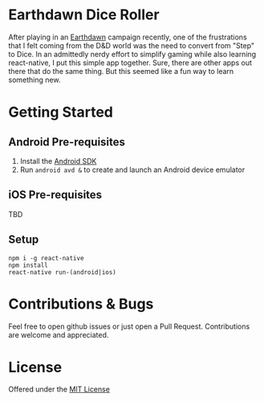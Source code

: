 # Earthdawn Dice Roller

After playing in an [Earthdawn](https://en.wikipedia.org/wiki/Earthdawn) campaign recently, one of the frustrations that I felt coming from the D&D world was the need to convert from "Step" to Dice. In an admittedly nerdy effort to simplify gaming while also learning react-native, I put this simple app together. Sure, there are other apps out there that do the same thing. But this seemed like a fun way to learn something new.

# Getting Started

## Android Pre-requisites

1. Install the [Android SDK](https://developer.android.com/studio/index.html)
1. Run `android avd &` to create and launch an Android device emulator

## iOS Pre-requisites

TBD

## Setup

    npm i -g react-native
    npm install
    react-native run-(android|ios)

# Contributions & Bugs

Feel free to open github issues or just open a Pull Request. Contributions are welcome and appreciated.

# License

Offered under the [MIT License](https://opensource.org/licenses/MIT)
